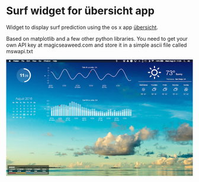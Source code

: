 # Surf widget for übersicht app

Widget to display surf prediction using the os x app [übersicht](http://tracesof.net/uebersicht/).

Based on matplotlib and a few other python libraries. You need to get your own API key at magicseaweed.com
and store it in a simple ascii file called mswapi.txt

![screenshot](surf-widget-screenshot.png)
